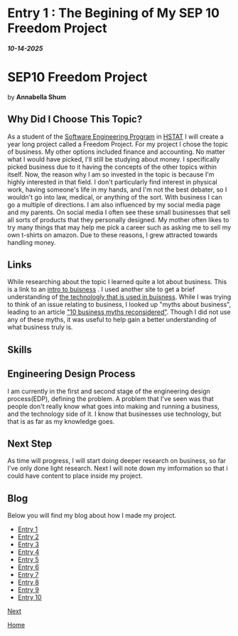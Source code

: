 # Entry 1 : The Begining of My SEP 10 Freedom Project
##### 10-14-2025
# SEP10 Freedom Project
by **Annabella Shum**

## Why Did I Choose This Topic?
  As a student of the [Software Engineering Program](https://hstatsep.github.io/) in [HSTAT](https://www.hstat.org/) I will create a year long project called a Freedom Project. For my project I chose the topic of business. My other options included finance and accounting. No matter what I would have picked, I'll still be studying about money. I specifically picked business due to it having the concepts of the other topics within itself. Now, the reason why I am so invested in the topic is because I'm highly interested in that field. I don't particularly find interest in physical work, having someone's life in my hands, and I'm not the best debater, so I wouldn't go into law, medical, or anything of the sort. With business I can go a multiple of directions. I am also influenced by my social media page and my parents. On social media I often see these small businesses that sell all sorts of products that they personally designed. My mother often likes to try many things that may help me pick a career such as asking me to sell my own t-shirts on amazon. Due to these reasons, I grew attracted towards handling money.

## Links
  While researching about the topic I learned quite a lot about business. This is a link to an [intro to buisness](https://www.investopedia.com/terms/b/business.asp#:~:text=Although%20the%20aim%20of%20most,profits%2C%20focus%20on%20charitable%20goals.)     . I used another site to get a brief understanding of [the technologly that is used in buisness](https://flexa.cloud/en/8-technologies-most-used-by-companies/). While I was trying to think of an issue relating to business, I looked up "myths about business", leading to an article ["10 business myths reconsidered"](https://www.workspace.co.uk/content-hub/entrepreneurs/10-business-myths-reconsidered). Though I did not use any of these myths, it was useful to help gain a better understanding of what business truly is.

## Skills


## Engineering Design Process
  I am currently in the first and second stage of the engineering design process(EDP), defining the problem. A problem that I've seen was that people don't really know what goes into making and running a business, and the technology side of it. I know that businesses use technology, but that is as far as my knowledge goes.

## Next Step

As time will progress, I will start doing deeper research on business, so far I've only done light research. Next I will note down my imformation so that i could have content to place inside my project.

## Blog
Below you will find my blog about how I made my project.

* [Entry 1](blog/entry01.md)
* [Entry 2](blog/entray02.md)
* [Entry 3](blog/entry03.md)
* [Entry 4](blog/entry04.md)
* [Entry 5](blog/entry05.md)
* [Entry 6](blog/entry06.md)
* [Entry 7](blog/entry07.md)
* [Entry 8](blog/entry08.md)
* [Entry 9](blog/entry09.md)
* [Entry 10](blog/entry10.md)


[Next](entry02.md)

[Home](../README.md)
